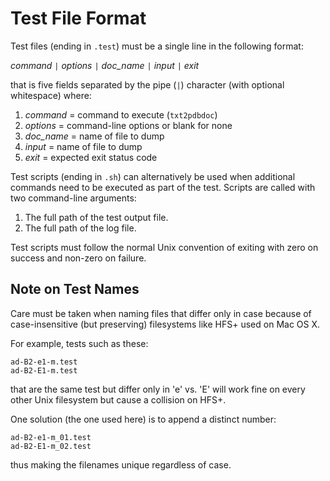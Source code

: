 Test File Format
================

Test files (ending in `.test`) must be a single line in the following format:

*command* `|` *options* `|` *doc_name* `|` *input* `|` *exit*

that is five fields separated by the pipe (`|`) character
(with optional whitespace)
where:

1. *command*  = command to execute (`txt2pdbdoc`)
2. *options*  = command-line options or blank for none
3. *doc_name* = name of file to dump
4. *input*    = name of file to dump
5. *exit*     = expected exit status code

Test scripts (ending in `.sh`) can alternatively be used
when additional commands need to be executed as part of the test.
Scripts are called with two command-line arguments:

1. The full path of the test output file.
2. The full path of the log file.

Test scripts must follow the normal Unix convention
of exiting with zero on success and non-zero on failure.

Note on Test Names
------------------

Care must be taken when naming files that differ only in case
because of case-insensitive (but preserving) filesystems like HFS+
used on Mac OS X.

For example, tests such as these:

    ad-B2-e1-m.test
    ad-B2-E1-m.test

that are the same test but differ only in 'e' vs. 'E' will work fine
on every other Unix filesystem but cause a collision on HFS+.

One solution (the one used here) is to append a distinct number:

    ad-B2-e1-m_01.test
    ad-B2-E1-m_02.test

thus making the filenames unique regardless of case.
